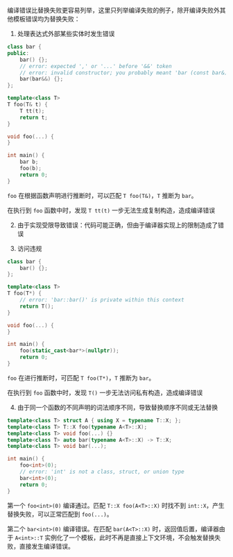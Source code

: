 编译错误比替换失败更容易列举，这里只列举编译失败的例子，除开编译失败外其他模板错误均为替换失败：

1. 处理表达式外部某些实体时发生错误

```cpp
class bar {
public:
    bar() {};
    // error: expected ',' or '...' before '&&' token
    // error: invalid constructor; you probably meant 'bar (const bar&)'
    bar(bar&&) {};
};

template<class T>
T foo(T& t) {
    T tt(t);
    return t;
}

void foo(...) {
}

int main() {
    bar b;
    foo(b);
    return 0;
}
```

`foo` 在根据函数声明进行推断时，可以匹配 `T foo(T&)`，`T` 推断为 `bar`。

在执行到 `foo` 函数中时，发现 `T tt(t)` 一步无法生成复制构造，造成编译错误

2. 由于实现受限导致错误：代码可能正确，但由于编译器实现上的限制造成了错误

3. 访问违规

```cpp
class bar {
    bar() {};
};

template<class T>
T foo(T*) {
    // error: 'bar::bar()' is private within this context
    return T();
}

void foo(...) {
}

int main() {
    foo(static_cast<bar*>(nullptr));
    return 0;
}
```

`foo` 在进行推断时，可匹配 `T foo(T*)`，`T` 推断为 `bar`。

在执行到 `foo` 函数中时，发现 `T()` 一步无法访问私有构造，造成编译错误

4. 由于同一个函数的不同声明的词法顺序不同，导致替换顺序不同或无法替换

```cpp
template<class T> struct A { using X = typename T::X; };
template<class T> T::X foo(typename A<T>::X);
template<class T> void foo(...) {}
template<class T> auto bar(typename A<T>::X) -> T::X;
template<class T> void bar(...);

int main() {
    foo<int>(0);
    // error: 'int' is not a class, struct, or union type
    bar<int>(0);
    return 0;
}
```

第一个 `foo<int>(0)` 编译通过。匹配 `T::X foo(A<T>::X)` 时找不到 `int::X`，产生替换失败，可以正常匹配到 `foo(...)`。

第二个 `bar<int>(0)` 编译错误。在匹配 `bar(A<T>::X)` 时，返回值后置，编译器由于 `A<int>::T` 实例化了一个模板，此时不再是直接上下文环境，不会触发替换失败，直接发生编译错误。